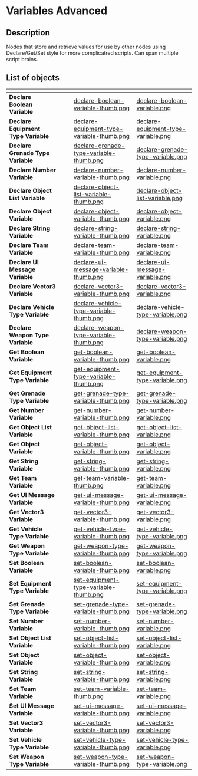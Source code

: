 # Variables Advanced

## Description

Nodes that store and retrieve values for use by other nodes using Declare/Get/Set style for more complicatred scripts. Can span multiple script brains.

## List of objects

<table data-view="cards">
<thead>
	<tr>
		<th></th>
		<th></th>
		<th></th>
		<th data-hidden data-card-cover data-type="files"></th>
		<th data-hidden data-card-target data-type="content-ref"></th>
	</tr>
</thead>
<tbody>
	<tr>
		<td><strong>Declare Boolean Variable</strong></td>
		<td></td>
		<td></td>
		<td><a href="../../.gitbook\assets\images\scripting\variables-advanced\declare-boolean-variable-thumb.png">declare-boolean-variable-thumb.png</a></td>
		<td><a href="../../.gitbook\assets\images\scripting\variables-advanced\declare-boolean-variable.png">declare-boolean-variable.png</a></td>
	</tr>
	<tr>
		<td><strong>Declare Equipment Type Variable</strong></td>
		<td></td>
		<td></td>
		<td><a href="../../.gitbook\assets\images\scripting\variables-advanced\declare-equipment-type-variable-thumb.png">declare-equipment-type-variable-thumb.png</a></td>
		<td><a href="../../.gitbook\assets\images\scripting\variables-advanced\declare-equipment-type-variable.png">declare-equipment-type-variable.png</a></td>
	</tr>
	<tr>
		<td><strong>Declare Grenade Type Variable</strong></td>
		<td></td>
		<td></td>
		<td><a href="../../.gitbook\assets\images\scripting\variables-advanced\declare-grenade-type-variable-thumb.png">declare-grenade-type-variable-thumb.png</a></td>
		<td><a href="../../.gitbook\assets\images\scripting\variables-advanced\declare-grenade-type-variable.png">declare-grenade-type-variable.png</a></td>
	</tr>
	<tr>
		<td><strong>Declare Number Variable</strong></td>
		<td></td>
		<td></td>
		<td><a href="../../.gitbook\assets\images\scripting\variables-advanced\declare-number-variable-thumb.png">declare-number-variable-thumb.png</a></td>
		<td><a href="../../.gitbook\assets\images\scripting\variables-advanced\declare-number-variable.png">declare-number-variable.png</a></td>
	</tr>
	<tr>
		<td><strong>Declare Object List Variable</strong></td>
		<td></td>
		<td></td>
		<td><a href="../../.gitbook\assets\images\scripting\variables-advanced\declare-object-list-variable-thumb.png">declare-object-list-variable-thumb.png</a></td>
		<td><a href="../../.gitbook\assets\images\scripting\variables-advanced\declare-object-list-variable.png">declare-object-list-variable.png</a></td>
	</tr>
	<tr>
		<td><strong>Declare Object Variable</strong></td>
		<td></td>
		<td></td>
		<td><a href="../../.gitbook\assets\images\scripting\variables-advanced\declare-object-variable-thumb.png">declare-object-variable-thumb.png</a></td>
		<td><a href="../../.gitbook\assets\images\scripting\variables-advanced\declare-object-variable.png">declare-object-variable.png</a></td>
	</tr>
	<tr>
		<td><strong>Declare String Variable</strong></td>
		<td></td>
		<td></td>
		<td><a href="../../.gitbook\assets\images\scripting\variables-advanced\declare-string-variable-thumb.png">declare-string-variable-thumb.png</a></td>
		<td><a href="../../.gitbook\assets\images\scripting\variables-advanced\declare-string-variable.png">declare-string-variable.png</a></td>
	</tr>
	<tr>
		<td><strong>Declare Team Variable</strong></td>
		<td></td>
		<td></td>
		<td><a href="../../.gitbook\assets\images\scripting\variables-advanced\declare-team-variable-thumb.png">declare-team-variable-thumb.png</a></td>
		<td><a href="../../.gitbook\assets\images\scripting\variables-advanced\declare-team-variable.png">declare-team-variable.png</a></td>
	</tr>
	<tr>
		<td><strong>Declare UI Message Variable</strong></td>
		<td></td>
		<td></td>
		<td><a href="../../.gitbook\assets\images\scripting\variables-advanced\declare-ui-message-variable-thumb.png">declare-ui-message-variable-thumb.png</a></td>
		<td><a href="../../.gitbook\assets\images\scripting\variables-advanced\declare-ui-message-variable.png">declare-ui-message-variable.png</a></td>
	</tr>
	<tr>
		<td><strong>Declare Vector3 Variable</strong></td>
		<td></td>
		<td></td>
		<td><a href="../../.gitbook\assets\images\scripting\variables-advanced\declare-vector3-variable-thumb.png">declare-vector3-variable-thumb.png</a></td>
		<td><a href="../../.gitbook\assets\images\scripting\variables-advanced\declare-vector3-variable.png">declare-vector3-variable.png</a></td>
	</tr>
	<tr>
		<td><strong>Declare Vehicle Type Variable</strong></td>
		<td></td>
		<td></td>
		<td><a href="../../.gitbook\assets\images\scripting\variables-advanced\declare-vehicle-type-variable-thumb.png">declare-vehicle-type-variable-thumb.png</a></td>
		<td><a href="../../.gitbook\assets\images\scripting\variables-advanced\declare-vehicle-type-variable.png">declare-vehicle-type-variable.png</a></td>
	</tr>
	<tr>
		<td><strong>Declare Weapon Type Variable</strong></td>
		<td></td>
		<td></td>
		<td><a href="../../.gitbook\assets\images\scripting\variables-advanced\declare-weapon-type-variable-thumb.png">declare-weapon-type-variable-thumb.png</a></td>
		<td><a href="../../.gitbook\assets\images\scripting\variables-advanced\declare-weapon-type-variable.png">declare-weapon-type-variable.png</a></td>
	</tr>
	<tr>
		<td><strong>Get Boolean Variable</strong></td>
		<td></td>
		<td></td>
		<td><a href="../../.gitbook\assets\images\scripting\variables-advanced\get-boolean-variable-thumb.png">get-boolean-variable-thumb.png</a></td>
		<td><a href="../../.gitbook\assets\images\scripting\variables-advanced\get-boolean-variable.png">get-boolean-variable.png</a></td>
	</tr>
	<tr>
		<td><strong>Get Equipment Type Variable</strong></td>
		<td></td>
		<td></td>
		<td><a href="../../.gitbook\assets\images\scripting\variables-advanced\get-equipment-type-variable-thumb.png">get-equipment-type-variable-thumb.png</a></td>
		<td><a href="../../.gitbook\assets\images\scripting\variables-advanced\get-equipment-type-variable.png">get-equipment-type-variable.png</a></td>
	</tr>
	<tr>
		<td><strong>Get Grenade Type Variable</strong></td>
		<td></td>
		<td></td>
		<td><a href="../../.gitbook\assets\images\scripting\variables-advanced\get-grenade-type-variable-thumb.png">get-grenade-type-variable-thumb.png</a></td>
		<td><a href="../../.gitbook\assets\images\scripting\variables-advanced\get-grenade-type-variable.png">get-grenade-type-variable.png</a></td>
	</tr>
	<tr>
		<td><strong>Get Number Variable</strong></td>
		<td></td>
		<td></td>
		<td><a href="../../.gitbook\assets\images\scripting\variables-advanced\get-number-variable-thumb.png">get-number-variable-thumb.png</a></td>
		<td><a href="../../.gitbook\assets\images\scripting\variables-advanced\get-number-variable.png">get-number-variable.png</a></td>
	</tr>
	<tr>
		<td><strong>Get Object List Variable</strong></td>
		<td></td>
		<td></td>
		<td><a href="../../.gitbook\assets\images\scripting\variables-advanced\get-object-list-variable-thumb.png">get-object-list-variable-thumb.png</a></td>
		<td><a href="../../.gitbook\assets\images\scripting\variables-advanced\get-object-list-variable.png">get-object-list-variable.png</a></td>
	</tr>
	<tr>
		<td><strong>Get Object Variable</strong></td>
		<td></td>
		<td></td>
		<td><a href="../../.gitbook\assets\images\scripting\variables-advanced\get-object-variable-thumb.png">get-object-variable-thumb.png</a></td>
		<td><a href="../../.gitbook\assets\images\scripting\variables-advanced\get-object-variable.png">get-object-variable.png</a></td>
	</tr>
	<tr>
		<td><strong>Get String Variable</strong></td>
		<td></td>
		<td></td>
		<td><a href="../../.gitbook\assets\images\scripting\variables-advanced\get-string-variable-thumb.png">get-string-variable-thumb.png</a></td>
		<td><a href="../../.gitbook\assets\images\scripting\variables-advanced\get-string-variable.png">get-string-variable.png</a></td>
	</tr>
	<tr>
		<td><strong>Get Team Variable</strong></td>
		<td></td>
		<td></td>
		<td><a href="../../.gitbook\assets\images\scripting\variables-advanced\get-team-variable-thumb.png">get-team-variable-thumb.png</a></td>
		<td><a href="../../.gitbook\assets\images\scripting\variables-advanced\get-team-variable.png">get-team-variable.png</a></td>
	</tr>
	<tr>
		<td><strong>Get UI Message Variable</strong></td>
		<td></td>
		<td></td>
		<td><a href="../../.gitbook\assets\images\scripting\variables-advanced\get-ui-message-variable-thumb.png">get-ui-message-variable-thumb.png</a></td>
		<td><a href="../../.gitbook\assets\images\scripting\variables-advanced\get-ui-message-variable.png">get-ui-message-variable.png</a></td>
	</tr>
	<tr>
		<td><strong>Get Vector3 Variable</strong></td>
		<td></td>
		<td></td>
		<td><a href="../../.gitbook\assets\images\scripting\variables-advanced\get-vector3-variable-thumb.png">get-vector3-variable-thumb.png</a></td>
		<td><a href="../../.gitbook\assets\images\scripting\variables-advanced\get-vector3-variable.png">get-vector3-variable.png</a></td>
	</tr>
	<tr>
		<td><strong>Get Vehicle Type Variable</strong></td>
		<td></td>
		<td></td>
		<td><a href="../../.gitbook\assets\images\scripting\variables-advanced\get-vehicle-type-variable-thumb.png">get-vehicle-type-variable-thumb.png</a></td>
		<td><a href="../../.gitbook\assets\images\scripting\variables-advanced\get-vehicle-type-variable.png">get-vehicle-type-variable.png</a></td>
	</tr>
	<tr>
		<td><strong>Get Weapon Type Variable</strong></td>
		<td></td>
		<td></td>
		<td><a href="../../.gitbook\assets\images\scripting\variables-advanced\get-weapon-type-variable-thumb.png">get-weapon-type-variable-thumb.png</a></td>
		<td><a href="../../.gitbook\assets\images\scripting\variables-advanced\get-weapon-type-variable.png">get-weapon-type-variable.png</a></td>
	</tr>
	<tr>
		<td><strong>Set Boolean Variable</strong></td>
		<td></td>
		<td></td>
		<td><a href="../../.gitbook\assets\images\scripting\variables-advanced\set-boolean-variable-thumb.png">set-boolean-variable-thumb.png</a></td>
		<td><a href="../../.gitbook\assets\images\scripting\variables-advanced\set-boolean-variable.png">set-boolean-variable.png</a></td>
	</tr>
	<tr>
		<td><strong>Set Equipment Type Variable</strong></td>
		<td></td>
		<td></td>
		<td><a href="../../.gitbook\assets\images\scripting\variables-advanced\set-equipment-type-variable-thumb.png">set-equipment-type-variable-thumb.png</a></td>
		<td><a href="../../.gitbook\assets\images\scripting\variables-advanced\set-equipment-type-variable.png">set-equipment-type-variable.png</a></td>
	</tr>
	<tr>
		<td><strong>Set Grenade Type Variable</strong></td>
		<td></td>
		<td></td>
		<td><a href="../../.gitbook\assets\images\scripting\variables-advanced\set-grenade-type-variable-thumb.png">set-grenade-type-variable-thumb.png</a></td>
		<td><a href="../../.gitbook\assets\images\scripting\variables-advanced\set-grenade-type-variable.png">set-grenade-type-variable.png</a></td>
	</tr>
	<tr>
		<td><strong>Set Number Variable</strong></td>
		<td></td>
		<td></td>
		<td><a href="../../.gitbook\assets\images\scripting\variables-advanced\set-number-variable-thumb.png">set-number-variable-thumb.png</a></td>
		<td><a href="../../.gitbook\assets\images\scripting\variables-advanced\set-number-variable.png">set-number-variable.png</a></td>
	</tr>
	<tr>
		<td><strong>Set Object List Variable</strong></td>
		<td></td>
		<td></td>
		<td><a href="../../.gitbook\assets\images\scripting\variables-advanced\set-object-list-variable-thumb.png">set-object-list-variable-thumb.png</a></td>
		<td><a href="../../.gitbook\assets\images\scripting\variables-advanced\set-object-list-variable.png">set-object-list-variable.png</a></td>
	</tr>
	<tr>
		<td><strong>Set Object Variable</strong></td>
		<td></td>
		<td></td>
		<td><a href="../../.gitbook\assets\images\scripting\variables-advanced\set-object-variable-thumb.png">set-object-variable-thumb.png</a></td>
		<td><a href="../../.gitbook\assets\images\scripting\variables-advanced\set-object-variable.png">set-object-variable.png</a></td>
	</tr>
	<tr>
		<td><strong>Set String Variable</strong></td>
		<td></td>
		<td></td>
		<td><a href="../../.gitbook\assets\images\scripting\variables-advanced\set-string-variable-thumb.png">set-string-variable-thumb.png</a></td>
		<td><a href="../../.gitbook\assets\images\scripting\variables-advanced\set-string-variable.png">set-string-variable.png</a></td>
	</tr>
	<tr>
		<td><strong>Set Team Variable</strong></td>
		<td></td>
		<td></td>
		<td><a href="../../.gitbook\assets\images\scripting\variables-advanced\set-team-variable-thumb.png">set-team-variable-thumb.png</a></td>
		<td><a href="../../.gitbook\assets\images\scripting\variables-advanced\set-team-variable.png">set-team-variable.png</a></td>
	</tr>
	<tr>
		<td><strong>Set UI Message Variable</strong></td>
		<td></td>
		<td></td>
		<td><a href="../../.gitbook\assets\images\scripting\variables-advanced\set-ui-message-variable-thumb.png">set-ui-message-variable-thumb.png</a></td>
		<td><a href="../../.gitbook\assets\images\scripting\variables-advanced\set-ui-message-variable.png">set-ui-message-variable.png</a></td>
	</tr>
	<tr>
		<td><strong>Set Vector3 Variable</strong></td>
		<td></td>
		<td></td>
		<td><a href="../../.gitbook\assets\images\scripting\variables-advanced\set-vector3-variable-thumb.png">set-vector3-variable-thumb.png</a></td>
		<td><a href="../../.gitbook\assets\images\scripting\variables-advanced\set-vector3-variable.png">set-vector3-variable.png</a></td>
	</tr>
	<tr>
		<td><strong>Set Vehicle Type Variable</strong></td>
		<td></td>
		<td></td>
		<td><a href="../../.gitbook\assets\images\scripting\variables-advanced\set-vehicle-type-variable-thumb.png">set-vehicle-type-variable-thumb.png</a></td>
		<td><a href="../../.gitbook\assets\images\scripting\variables-advanced\set-vehicle-type-variable.png">set-vehicle-type-variable.png</a></td>
	</tr>
	<tr>
		<td><strong>Set Weapon Type Variable</strong></td>
		<td></td>
		<td></td>
		<td><a href="../../.gitbook\assets\images\scripting\variables-advanced\set-weapon-type-variable-thumb.png">set-weapon-type-variable-thumb.png</a></td>
		<td><a href="../../.gitbook\assets\images\scripting\variables-advanced\set-weapon-type-variable.png">set-weapon-type-variable.png</a></td>
	</tr>
</tbody>

